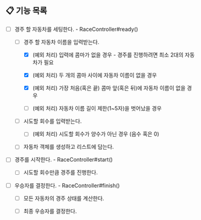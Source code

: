 ## 📋 기능 목록

- [ ] 경주 할 자동차를 세팅한다. - RaceController#ready()

    - [ ] 경주 할 자동차 이름을 입력받는다.

        - [x] (예외 처리) 입력에 콤마가 없을 경우 - 경주를 진행하려면 최소 2대의 자동차가 필요

        - [x] (예외 처리) 두 개의 콤마 사이에 자동차 이름이 없을 경우

        - [x] (예외 처리) 가장 처음(혹은 끝) 콤마 앞(혹은 뒤)에 자동차 이름이 없을 경우

        - [ ] (예외 처리) 자동차 이름 길이 제한(1~5자)을 벗어났을 경우

    - [ ] 시도할 회수를 입력받는다.

        - [ ] (예외 처리) 시도할 회수가 양수가 아닌 경우 (음수 혹은 0)

    - [ ] 자동차 객체를 생성하고 리스트에 담는다.

- [ ] 경주를 시작한다. - RaceController#start()

    - [ ] 시도할 회수만큼 경주를 진행한다.

- [ ] 우승자를 결정한다. - RaceController#finish()

    - [ ] 모든 자동차의 경주 상태를 계산한다.

    - [ ] 최종 우승자를 결정한다.
